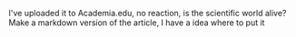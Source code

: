 I've uploaded it to Academia.edu, no reaction, is the scientific world alive? Make a markdown version of the article, I have a idea where to put it

